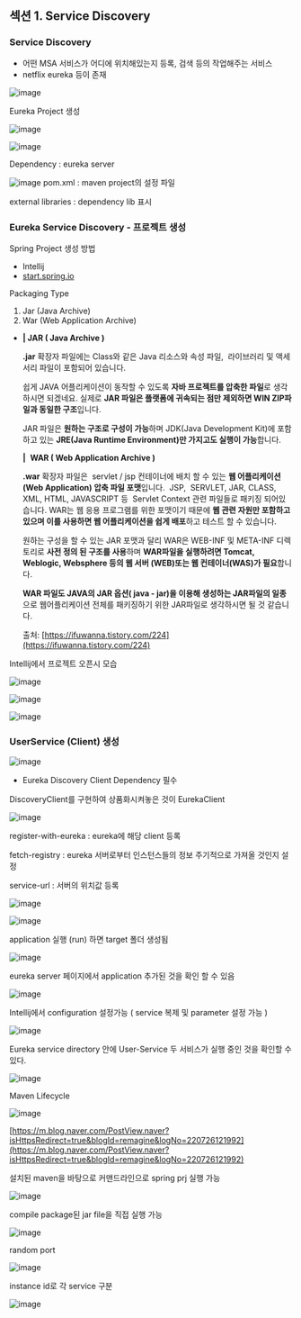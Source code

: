 ## 섹션 1. Service Discovery

### Service Discovery

- 어떤 MSA 서비스가 어디에 위치해있는지 등록, 검색 등의 작업해주는 서비스
- netflix eureka 등이 존재

![image](images/Untitled.png) 

Eureka Project 생성 

![image](images/Untitled%201.png)

![image](images/Untitled%202.png)

Dependency : eureka server 

![image](images/Untitled%203.png)
pom.xml : maven project의 설정 파일

external libraries : dependency lib 표시

### Eureka Service Discovery - 프로젝트 생성

Spring Project 생성 방법 

- Intellij
- [start.spring.io](http://start.spring.io)

Packaging Type 

1. Jar (Java Archive)
2. War (Web Application Archive) 
- **| JAR ( Java Archive )**
    
    **.jar** 확장자 파일에는 Class와 같은 Java 리소스와 속성 파일,  라이브러리 및 액세서리 파일이 포함되어 있습니다.
    
    쉽게 JAVA 어플리케이션이 동작할 수 있도록 **자바 프로젝트를 압축한 파일**로 생각하시면 되겠네요. 실제로 **JAR 파일은 플랫폼에 귀속되는 점만 제외하면 WIN ZIP파일과 동일한 구조**입니다.
    
    JAR 파일은 **원하는 구조로 구성이 가능**하며 JDK(Java Development Kit)에 포함하고 있는 **JRE(Java Runtime Environment)만 가지고도 실행이 가능**합니다.
    
    ****|**** 
    **WAR ( Web Application Archive )**
    
    **.war** 확장자 파일은  servlet / jsp 컨테이너에 배치 할 수 있는 **웹 어플리케이션(Web Application) 압축 파일 포맷**입니다.  JSP,  SERVLET, JAR, CLASS, XML, HTML, JAVASCRIPT 등  Servlet Context 관련 파일들로 패키징 되어있습니다. WAR는 웹 응용 프로그램를 위한 포맷이기 때문에 **웹 관련 자원만 포함하고 있으며 이를 사용하면 웹 어플리케이션을 쉽게 배포**하고 테스트 할 수 있습니다.
    
    원하는 구성을 할 수 있는 JAR 포맷과 달리 WAR은 WEB-INF 및 META-INF 디렉토리로 **사전 정의 된 구조를 사용**하며 **WAR파일을 실행하려면 Tomcat, Weblogic, Websphere 등의 웹 서버 (WEB)또는 웹 컨테이너(WAS)가 필요**합니다.
    
    **WAR 파일도 JAVA의 JAR 옵션( java - jar)을 이용해 생성하는 JAR파일의 일종**으로 웹어플리케이션 전체를 패키징하기 위한 JAR파일로 생각하시면 될 것 같습니다.
    
    출처: [https://ifuwanna.tistory.com/224](https://ifuwanna.tistory.com/224)
    

Intellij에서 프로젝트 오픈시 모습 

![image](images/Untitled%204.png)

![image](images/Untitled%205.png)

![image](images/Untitled%206.png)

### UserService (Client) 생성

![image](images/Untitled%207.png)

- Eureka Discovery Client Dependency 필수

DiscoveryClient를 구현하여 상품화시켜놓은 것이 EurekaClient 

![image](images/Untitled%208.png)

register-with-eureka : eureka에 해당 client 등록 

fetch-registry : eureka 서버로부터 인스턴스들의 정보 주기적으로 가져올 것인지 설정

service-url : 서버의 위치값 등록 

![image](images/Untitled%209.png)

![image](images/Untitled%2010.png)

application 실행 (run) 하면 target 폴더 생성됨 

![image](images/Untitled%2011.png)

eureka server 페이지에서 application 추가된 것을 확인 할 수 있음

![image](images/Untitled%2012.png)

Intellij에서 configuration 설정가능 ( service 복제 및 parameter 설정 가능 ) 

![image](images/Untitled%2013.png)

Eureka service directory 안에 User-Service 두 서비스가 실행 중인 것을 확인할 수 있다.

![image](images/Untitled%2014.png)

Maven Lifecycle

![image](images/Untitled%2015.png)

[https://m.blog.naver.com/PostView.naver?isHttpsRedirect=true&blogId=remagine&logNo=220726121992](https://m.blog.naver.com/PostView.naver?isHttpsRedirect=true&blogId=remagine&logNo=220726121992)

설치된 maven을 바탕으로 커맨드라인으로 spring prj 실행 가능 

![image](images/Untitled%2016.png)

compile package된 jar file을 직접 실행 가능

![image](images/Untitled%2017.png)

random port 

![image](images/Untitled%2018.png)

instance id로 각 service 구분 

![image](images/Untitled%2019.png)
